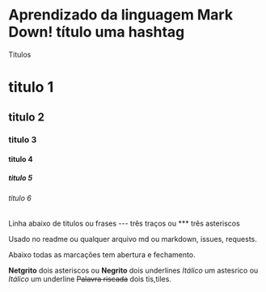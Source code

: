 # Aprendizado da linguagem Mark Down! título uma hashtag

Titulos

# titulo 1
## titulo 2
### titulo 3 
#### titulo 4 
##### titulo 5 
###### titulo 6

Linha abaixo de titulos ou frases
--- três traços ou
*** três asteriscos

Usado no readme ou qualquer arquivo md ou markdown, issues, requests.

Abaixo todas as marcações tem abertura e fechamento.

**Netgrito** dois asteriscos ou
__Negrito__ dois underlines
*Itálico* um astesrico ou
_Itálico_ um underline
~~Palavra riscada~~ dois tis,tiles.
